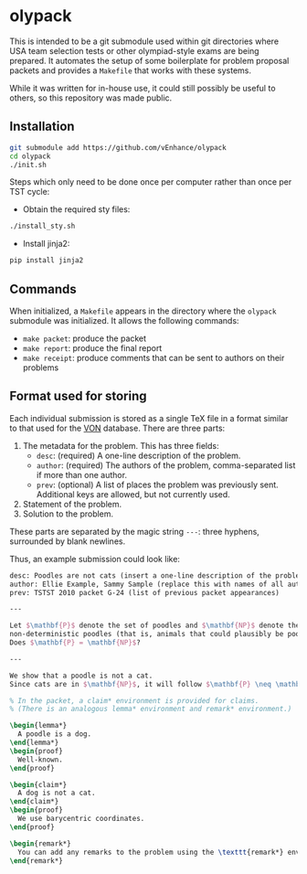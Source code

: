 # olypack

This is intended to be a git submodule used within git directories
where USA team selection tests or other olympiad-style exams are being prepared.
It automates the setup of some boilerplate for problem proposal packets
and provides a `Makefile` that works with these systems.

While it was written for in-house use, it could still possibly be useful to
others, so this repository was made public.

## Installation

```bash
git submodule add https://github.com/vEnhance/olypack
cd olypack
./init.sh
```

Steps which only need to be done once per computer rather than once per TST cycle:

- Obtain the required sty files:

```bash
./install_sty.sh
```

- Install jinja2:

```bash
pip install jinja2
```

## Commands

When initialized, a `Makefile` appears in the directory where the `olypack`
submodule was initialized. It allows the following commands:

- `make packet`: produce the packet
- `make report`: produce the final report
- `make receipt`: produce comments that can be sent to authors on their problems

## Format used for storing

Each individual submission is stored as a single TeX file in a format similar to
that used for the [VON](https://github.com/vEnhance/von) database.
There are three parts:

1. The metadata for the problem. This has three fields:
   - `desc`: (required) A one-line description of the problem.
   - `author`: (required) The authors of the problem,
     comma-separated list if more than one author.
   - `prev`: (optional) A list of places the problem was previously sent.
     Additional keys are allowed, but not currently used.
2. Statement of the problem.
3. Solution to the problem.

These parts are separated by the magic string `---`:
three hyphens, surrounded by blank newlines.

Thus, an example submission could look like:

```latex
desc: Poodles are not cats (insert a one-line description of the problem here)
author: Ellie Example, Sammy Sample (replace this with names of all authors)
prev: TSTST 2010 packet G-24 (list of previous packet appearances)

---

Let $\mathbf{P}$ denote the set of poodles and $\mathbf{NP}$ denote the set of
non-deterministic poodles (that is, animals that could plausibly be poodles).
Does $\mathbf{P} = \mathbf{NP}$?

---

We show that a poodle is not a cat.
Since cats are in $\mathbf{NP}$, it will follow $\mathbf{P} \neq \mathbf{NP}$.

% In the packet, a claim* environment is provided for claims.
% (There is an analogous lemma* environment and remark* environment.)

\begin{lemma*}
  A poodle is a dog.
\end{lemma*}
\begin{proof}
  Well-known.
\end{proof}

\begin{claim*}
  A dog is not a cat.
\end{claim*}
\begin{proof}
  We use barycentric coordinates.
\end{proof}

\begin{remark*}
  You can add any remarks to the problem using the \texttt{remark*} environment.
\end{remark*}
```

